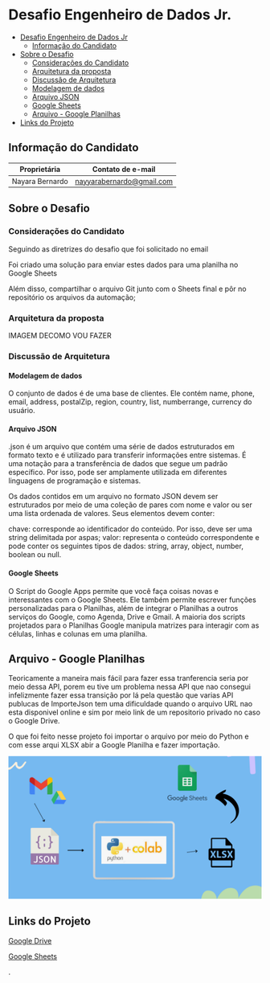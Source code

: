 # Desafio Engenheiro de Dados Jr. 


- [Desafio Engenheiro de Dados Jr](#desafio-engenheiro-de-dados-jr)
  - [Informação do Candidato](#informação-do-candidato)
- [Sobre o Desafio](#sobre-o-desafio)
  - [Considerações do Candidato](#considerações-do-candidato)
  - [Arquitetura da proposta](#arquitetura-da-proposta)
  - [Discussão de Arquitetura](#discussão-de-arquitetura)
   - [Modelagem de dados](#modelagem-de-dados)
   - [Arquivo JSON](#arquivo-json)
   - [Google Sheets](#google-sheets)
  - [Arquivo - Google Planilhas](#arquivo---google-planilhas)
 - [Links do Projeto](#links-do-projeto)

## Informação do Candidato

| Proprietária        | Contato de e-mail         |
|---------------------|---------------------------|
| Nayara Bernardo     | nayyarabernardo@gmail.com |

## Sobre o Desafio

### Considerações do Candidato 

Seguindo as diretrizes do desafio que foi solicitado no email

Foi criado uma solução para enviar estes dados para uma planilha no Google Sheets

Além disso, compartilhar o arquivo Git junto com o Sheets final e pôr no repositório os arquivos da automação;



### Arquitetura da proposta

IMAGEM DECOMO VOU FAZER

### Discussão de Arquitetura

#### Modelagem de dados

O conjunto de dados é de uma base de clientes. Ele contém name, phone, email, address, postalZip, region, country, list, numberrange, currency do usuário.

#### Arquivo JSON

.json é um arquivo que contém uma série de dados estruturados em formato texto e é utilizado para transferir informações entre sistemas. É uma notação para a transferência de dados que segue um padrão específico. Por isso, pode ser amplamente utilizada em diferentes linguagens de programação e sistemas.

Os dados contidos em um arquivo no formato JSON devem ser estruturados por meio de uma coleção de pares com nome e valor ou ser uma lista ordenada de valores. Seus elementos devem conter:

chave: corresponde ao identificador do conteúdo. Por isso, deve ser uma string delimitada por aspas;
valor: representa o conteúdo correspondente e pode conter os seguintes tipos de dados: string, array, object, number, boolean ou null.

#### Google Sheets

O Script do Google Apps permite que você faça coisas novas e interessantes com o Google Sheets. Ele também permite escrever funções personalizadas para o Planilhas, além de integrar o Planilhas a outros serviços do Google, como Agenda, Drive e Gmail.
A maioria dos scripts projetados para o Planilhas Google manipula matrizes para interagir com as células, linhas e colunas em uma planilha. 

## Arquivo - Google Planilhas

Teoricamente a maneira mais fácil para fazer essa tranferencia seria por meio dessa API, porem eu tive um problema nessa API que nao consegui infelizmente fazer essa transição por lá pela questão que varias API publucas de ImporteJson tem uma dificuldade quando o arquivo URL nao esta disponivel online e sim por meio link de um repositorio privado no caso o Google Drive. 

O que foi feito nesse projeto foi importar o arquivo por meio do Python e com esse arqui XLSX abir a Google Planilha e fazer importação.

<img src="IMAGENS/Vamos%20joga.png" alt="drawing"> 


## Links do Projeto


[Google Drive](https://drive.google.com/drive/folders/1ivAGpgKUORX0f7W2OOy2skiC_EUDc62L?usp=sharing)


[Google Sheets](https://docs.google.com/spreadsheets/d/1ZV5J-d4v-8ugWUA28DQBOT4NHItrKOnXgQdCS1ufHGc/edit?usp=sharing) 




.
